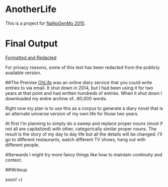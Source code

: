 # AnotherLife
This is a project for [NaNoGenMo 2015](https://github.com/dariusk/NaNoGenMo-2015).


# Final Output

[Formatted and Redacted](http://rvinluan.github.io/AnotherLife/)

For privacy reasons, some of this text has been redacted from the publicly available version.

##The Premise
[OhLife](http://ohlife.com/index.php) was an online diary service that you could write entries to via email. It shut down in 2014, but I had been using it for two years at that point and had written hundreds of entries. When it shut down I downloaded my entire archive of...60,000 words.

Right now my plan is to use this as a corpus to generate a diary novel that is an alternate universe version of my own life for those two years.

At first I'm planning to simply do a sweep and replace proper nouns (most if not all are capitalized) with other, categorically similar proper nouns. The result is the story of my day to day life but all the details will be changed. I'll go to different restaurants, watch different TV shows, hang out with different people.

Afterwards I might try more fancy things like how to maintain continuity and context.

##Writeup

soon! =)
